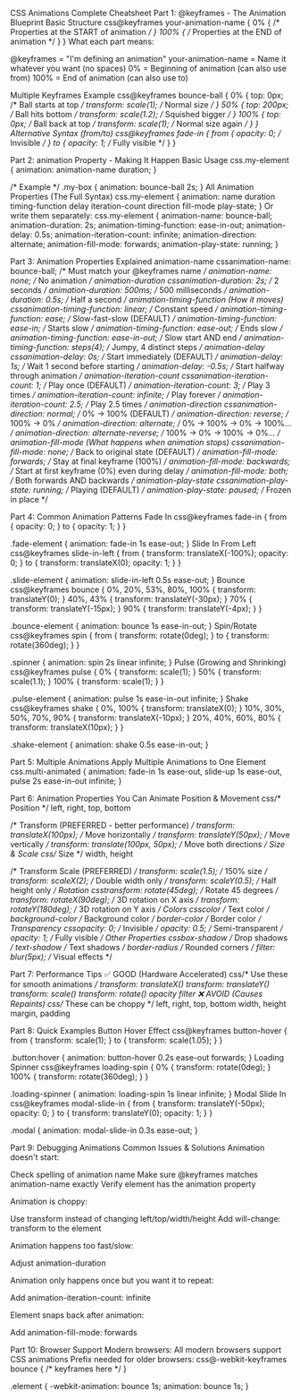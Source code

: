 CSS Animations Complete Cheatsheet
Part 1: @keyframes - The Animation Blueprint
Basic Structure
css@keyframes your-animation-name {
  0% {
    /* Properties at the START of animation */
  }
  100% {
    /* Properties at the END of animation */
  }
}
What each part means:

@keyframes = "I'm defining an animation"
your-animation-name = Name it whatever you want (no spaces)
0% = Beginning of animation (can also use from)
100% = End of animation (can also use to)

Multiple Keyframes Example
css@keyframes bounce-ball {
  0% {
    top: 0px;           /* Ball starts at top */
    transform: scale(1); /* Normal size */
  }
  50% {
    top: 200px;         /* Ball hits bottom */
    transform: scale(1.2); /* Squished bigger */
  }
  100% {
    top: 0px;           /* Ball back at top */
    transform: scale(1); /* Normal size again */
  }
}
Alternative Syntax (from/to)
css@keyframes fade-in {
  from {
    opacity: 0;  /* Invisible */
  }
  to {
    opacity: 1;  /* Fully visible */
  }
}

Part 2: animation Property - Making It Happen
Basic Usage
css.my-element {
  animation: animation-name duration;
}

/* Example */
.my-box {
  animation: bounce-ball 2s;
}
All Animation Properties (The Full Syntax)
css.my-element {
  animation: name duration timing-function delay iteration-count direction fill-mode play-state;
}
Or write them separately:
css.my-element {
  animation-name: bounce-ball;
  animation-duration: 2s;
  animation-timing-function: ease-in-out;
  animation-delay: 0.5s;
  animation-iteration-count: infinite;
  animation-direction: alternate;
  animation-fill-mode: forwards;
  animation-play-state: running;
}

Part 3: Animation Properties Explained
animation-name
cssanimation-name: bounce-ball;  /* Must match your @keyframes name */
animation-name: none;         /* No animation */
animation-duration
cssanimation-duration: 2s;      /* 2 seconds */
animation-duration: 500ms;   /* 500 milliseconds */
animation-duration: 0.5s;    /* Half a second */
animation-timing-function (How it moves)
cssanimation-timing-function: linear;        /* Constant speed */
animation-timing-function: ease;          /* Slow-fast-slow (DEFAULT) */
animation-timing-function: ease-in;       /* Starts slow */
animation-timing-function: ease-out;      /* Ends slow */
animation-timing-function: ease-in-out;   /* Slow start AND end */
animation-timing-function: steps(4);      /* Jumpy, 4 distinct steps */
animation-delay
cssanimation-delay: 0s;      /* Start immediately (DEFAULT) */
animation-delay: 1s;      /* Wait 1 second before starting */
animation-delay: -0.5s;   /* Start halfway through animation */
animation-iteration-count
cssanimation-iteration-count: 1;        /* Play once (DEFAULT) */
animation-iteration-count: 3;        /* Play 3 times */
animation-iteration-count: infinite; /* Play forever */
animation-iteration-count: 2.5;      /* Play 2.5 times */
animation-direction
cssanimation-direction: normal;     /* 0% → 100% (DEFAULT) */
animation-direction: reverse;    /* 100% → 0% */
animation-direction: alternate;  /* 0% → 100% → 0% → 100%... */
animation-direction: alternate-reverse; /* 100% → 0% → 100% → 0%... */
animation-fill-mode (What happens when animation stops)
cssanimation-fill-mode: none;      /* Back to original state (DEFAULT) */
animation-fill-mode: forwards;  /* Stay at final keyframe (100%) */
animation-fill-mode: backwards; /* Start at first keyframe (0%) even during delay */
animation-fill-mode: both;      /* Both forwards AND backwards */
animation-play-state
cssanimation-play-state: running; /* Playing (DEFAULT) */
animation-play-state: paused;  /* Frozen in place */

Part 4: Common Animation Patterns
Fade In
css@keyframes fade-in {
  from { opacity: 0; }
  to { opacity: 1; }
}

.fade-element {
  animation: fade-in 1s ease-out;
}
Slide In From Left
css@keyframes slide-in-left {
  from { 
    transform: translateX(-100%); 
    opacity: 0;
  }
  to { 
    transform: translateX(0); 
    opacity: 1;
  }
}

.slide-element {
  animation: slide-in-left 0.5s ease-out;
}
Bounce
css@keyframes bounce {
  0%, 20%, 53%, 80%, 100% {
    transform: translateY(0);
  }
  40%, 43% {
    transform: translateY(-30px);
  }
  70% {
    transform: translateY(-15px);
  }
  90% {
    transform: translateY(-4px);
  }
}

.bounce-element {
  animation: bounce 1s ease-in-out;
}
Spin/Rotate
css@keyframes spin {
  from { transform: rotate(0deg); }
  to { transform: rotate(360deg); }
}

.spinner {
  animation: spin 2s linear infinite;
}
Pulse (Growing and Shrinking)
css@keyframes pulse {
  0% { transform: scale(1); }
  50% { transform: scale(1.1); }
  100% { transform: scale(1); }
}

.pulse-element {
  animation: pulse 1s ease-in-out infinite;
}
Shake
css@keyframes shake {
  0%, 100% { transform: translateX(0); }
  10%, 30%, 50%, 70%, 90% { transform: translateX(-10px); }
  20%, 40%, 60%, 80% { transform: translateX(10px); }
}

.shake-element {
  animation: shake 0.5s ease-in-out;
}

Part 5: Multiple Animations
Apply Multiple Animations to One Element
css.multi-animated {
  animation: 
    fade-in 1s ease-out,
    slide-up 1s ease-out,
    pulse 2s ease-in-out infinite;
}

Part 6: Animation Properties You Can Animate
Position & Movement
css/* Position */
left, right, top, bottom

/* Transform (PREFERRED - better performance) */
transform: translateX(100px);   /* Move horizontally */
transform: translateY(50px);    /* Move vertically */
transform: translate(100px, 50px); /* Move both directions */
Size & Scale
css/* Size */
width, height

/* Transform Scale (PREFERRED) */
transform: scale(1.5);      /* 150% size */
transform: scaleX(2);       /* Double width only */
transform: scaleY(0.5);     /* Half height only */
Rotation
csstransform: rotate(45deg);     /* Rotate 45 degrees */
transform: rotateX(90deg);    /* 3D rotation on X axis */
transform: rotateY(180deg);   /* 3D rotation on Y axis */
Colors
csscolor                /* Text color */
background-color     /* Background color */
border-color        /* Border color */
Transparency
cssopacity: 0;    /* Invisible */
opacity: 0.5;  /* Semi-transparent */
opacity: 1;    /* Fully visible */
Other Properties
cssbox-shadow          /* Drop shadows */
text-shadow         /* Text shadows */
border-radius       /* Rounded corners */
filter: blur(5px);  /* Visual effects */

Part 7: Performance Tips
✅ GOOD (Hardware Accelerated)
css/* Use these for smooth animations */
transform: translateX()
transform: translateY()
transform: scale()
transform: rotate()
opacity
filter
❌ AVOID (Causes Repaints)
css/* These can be choppy */
left, right, top, bottom
width, height
margin, padding

Part 8: Quick Examples
Button Hover Effect
css@keyframes button-hover {
  from { transform: scale(1); }
  to { transform: scale(1.05); }
}

.button:hover {
  animation: button-hover 0.2s ease-out forwards;
}
Loading Spinner
css@keyframes loading-spin {
  0% { transform: rotate(0deg); }
  100% { transform: rotate(360deg); }
}

.loading-spinner {
  animation: loading-spin 1s linear infinite;
}
Modal Slide In
css@keyframes modal-slide-in {
  from {
    transform: translateY(-50px);
    opacity: 0;
  }
  to {
    transform: translateY(0);
    opacity: 1;
  }
}

.modal {
  animation: modal-slide-in 0.3s ease-out;
}

Part 9: Debugging Animations
Common Issues & Solutions
Animation doesn't start:

Check spelling of animation name
Make sure @keyframes matches animation-name exactly
Verify element has the animation property

Animation is choppy:

Use transform instead of changing left/top/width/height
Add will-change: transform to the element

Animation happens too fast/slow:

Adjust animation-duration

Animation only happens once but you want it to repeat:

Add animation-iteration-count: infinite

Element snaps back after animation:

Add animation-fill-mode: forwards


Part 10: Browser Support
Modern browsers: All modern browsers support CSS animations
Prefix needed for older browsers:
css@-webkit-keyframes bounce {
  /* keyframes here */
}

.element {
  -webkit-animation: bounce 1s;
  animation: bounce 1s;
}